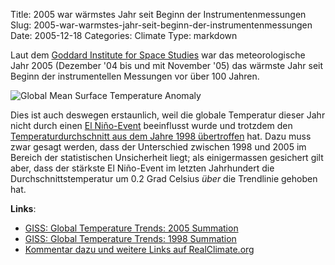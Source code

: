 Title: 2005 war wärmstes Jahr seit Beginn der Instrumentenmessungen
Slug: 2005-war-warmstes-jahr-seit-beginn-der-instrumentenmessungen
Date: 2005-12-18
Categories: Climate
Type: markdown

Laut dem [Goddard Institute for Space Studies](http://www.giss.nasa.gov/) war das meteorologische Jahr 2005 (Dezember '04 bis und mit November '05) das wärmste Jahr seit Beginn der instrumentellen Messungen vor über 100 Jahren.

![Global Mean Surface Temperature Anomaly](http://blog.irregular.ch/wp-content/upload/2005_fig1x_s.gif)

Dies ist auch deswegen erstaunlich, weil die globale Temperatur dieser Jahr nicht durch einen [El Niño-Event](http://www.pmel.noaa.gov/tao/elnino/el-nino-story.html) beeinflusst wurde und trotzdem den [Temperaturdurchschnitt aus dem Jahre 1998 übertroffen](http://data.giss.nasa.gov/gistemp/1998/) hat. Dazu muss zwar gesagt werden, dass der Unterschied zwischen 1998 und 2005 im Bereich der statistischen Unsicherheit liegt; als einigermassen gesichert gilt aber, dass der stärkste El Niño-Event im letzten Jahrhundert die Durchschnittstemperatur um 0.2 Grad Celsius _über_ die Trendlinie gehoben hat.

**Links**:

- [GISS: Global Temperature Trends: 2005 Summation](http://data.giss.nasa.gov/gistemp/2005/)
- [GISS: Global Temperature Trends: 1998 Summation](http://data.giss.nasa.gov/gistemp/1998/)
- [Kommentar dazu und weitere Links auf RealClimate.org](http://www.realclimate.org/index.php?p=231)
